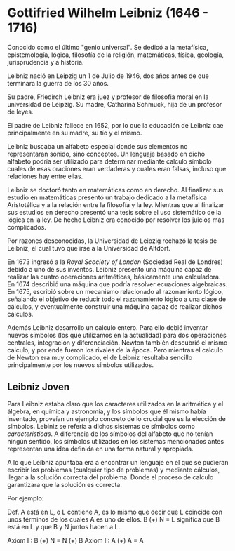 # Gottifried Wilhelm Leibniz (1646 - 1716)

Conocido como el último "genio universal". Se dedicó a la metafísica, epistemología,
lógica, filosofía de la religión, matemáticas, física, geología, jurisprudencia
y a historia.

Leibniz nació en Leipzig un 1 de Julio de 1946, dos años antes
de que terminara la guerra de los 30 años.

Su padre, Friedirch Leibniz era juez y profesor de filosofia moral en
la universidad de Leipzig. Su madre, Catharina Schmuck, hija
de un profesor de leyes.

El padre de Leibniz fallece en 1652, por lo que la educación de Leibniz
cae principalmente en su madre, su tío y el mismo.

Leibniz buscaba un alfabeto especial donde sus elementos no representaran
sonido, sino conceptos. Un lenguaje basado en dicho alfabeto podría
ser utilizado para determinar mediante calculo símbolo cuales de esas
oraciones eran verdaderas y cuales eran falsas, incluso que relaciones
hay entre ellas.

Leibniz se doctoró tanto en matemáticas como en derecho.
Al finalizar sus estudio en matemáticas presentó un trabajo
dedicado a la metafísica Aristotélica y a la relación entre
la filosofía y la ley. Mientras que al finalizar sus estudios en
derecho presentó una tesis sobre el uso sistemático de la lógica en
la ley. De hecho Leibniz era conocido por resolver los juicios más complicados.

Por razones desconocidas, la Universidad de Leipzig rechazó la
tesis de Leibniz, el cual tuvo que irse a la Universidad de Altdorf.

En 1673 ingresó a la *Royal Scociety of London* (Sociedad Real de Londres)
debido a uno de sus inventos. Leibniz presentó una máquina capaz
de realizar las cuatro operaciones aritméticas, básicamente una calculadora.
En 1674 describió una máquina que podría resolver ecuaciones algebraicas.
En 1675, escribió sobre un mecanismo relacionado al razonamiento lógico,
señalando el objetivo de reducir todo el razonamiento lógico a una
clase de cálculos, y eventualmente construir una máquina capaz de realizar
dichos cálculos.

Además Leibniz desarrollo un calculo entero. Para ello debió inventar
nuevos símbolos (los que utilizamos en la actualidad) para dos operaciones centrales,
integración y diferenciación. Newton también descubrió el mismo calculo,
y por ende fueron los rivales de la época. Pero mientras el calculo de Newton era
muy complicado, el de Leibniz resultaba sencillo principalmente por los nuevos
símbolos utilizados.

## Leibniz Joven

Para Leibniz estaba claro que los caracteres utilizados en la aritmética y el álgebra,
en química y astronomía, y los símbolos que él mismo había inventado, proveían
un ejemplo concreto de lo crucial que es la elección de símbolos.
Lebiniz se refería a dichos sistemas de símbolos como *características*.
A diferencia de los símbolos del alfabeto que no tenían ningún sentido,
los símbolos utilizados en los sistemas mencionados antes representan
una idea definida en una forma natural y apropiada.

A lo que Leibniz apuntaba era a encontrar un lenguaje en el que se pudieran
escribir los problemas (cualquier tipo de problemas) y mediante cálculos,
llegar a la solución correcta del problema. Donde el proceso de calculo
garantizara que la solución es correcta.

Por ejemplo:

Def. A está en L, o L contiene A, es lo mismo que decir que
L coincide con unos términos de los cuales A es uno de ellos.
B (+) N = L significa que B está en L
y que B y N juntos hacen a L.

Axiom I : B (+) N = N (+) B
Axiom II: A (+) A = A
